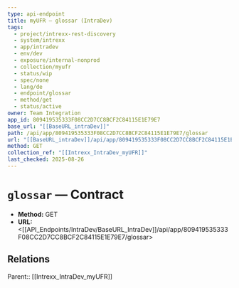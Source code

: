 ```yaml
---
type: api-endpoint
title: myUFR — glossar (IntraDev)
tags:
  - project/intrexx-rest-discovery
  - system/intrexx
  - app/intradev
  - env/dev
  - exposure/internal-nonprod
  - collection/myufr
  - status/wip
  - spec/none
  - lang/de
  - endpoint/glossar
  - method/get
  - status/active
owner: Team Integration
app_id: 809419535333F08CC2D7CC8BCF2C84115E1E79E7
base_url: "[[BaseURL_intraDev]]"
path: /api/app/809419535333F08CC2D7CC8BCF2C84115E1E79E7/glossar
url: "[[BaseURL_intraDev]]/api/app/809419535333F08CC2D7CC8BCF2C84115E1E79E7/glossar"
method: GET
collection_ref: "[[Intrexx_IntraDev_myUFR]]"
last_checked: 2025-08-26
---
```


# `glossar` — Contract
- **Method:** GET
- **URL:** <[[API_Endpoints/IntraDev/BaseURL_IntraDev]]/api/app/809419535333F08CC2D7CC8BCF2C84115E1E79E7/glossar>

## Relations
Parent:: [[Intrexx_IntraDev_myUFR]]

